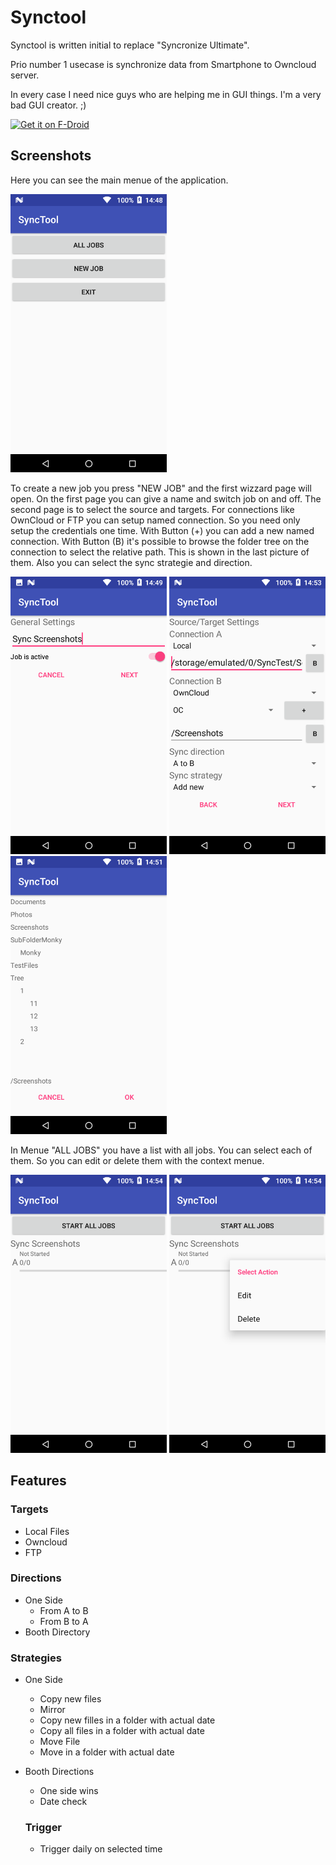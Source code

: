 # Synctool
Synctool is written initial to replace "Syncronize Ultimate".

Prio number 1 usecase is synchronize data from Smartphone to Owncloud server.

In every case I need nice guys who are helping me in GUI things. I'm a very bad GUI creator. ;)

[<img src="https://f-droid.org/badge/get-it-on.png"
     alt="Get it on F-Droid"
     height="90">](https://f-droid.org/packages/theakki.synctool/)

## Screenshots
Here you can see the main menue of the application.

<img src="docu/MainMenue.png" width="250" alt="Main Menue">

To create a new job you press "NEW JOB" and the first wizzard page will open. On the first page you can give a name and switch job on and off. The second page is to select the source and targets. For connections like OwnCloud or FTP you can setup named connection. So you need only setup the credentials one time. With Button (+) you can add a new named connection. With Button (B) it's possible to browse the folder tree on the connection to select the relative path. This is shown in the last picture of them.
Also you can select the sync strategie and direction.

<img src="docu/NewJob1.png" width="250" alt="First Wizzard Page"> <img src="docu/NewJob2.png" width="250" alt="Second Wizzard Page">
<img src="docu/FolderBrowser.png" width="250" alt="Browser">

In Menue "ALL JOBS" you have a list with all jobs. You can select each of them. So you can edit or delete them with the context menue.

<img src="docu/AllJobs.png" width="250" alt="All Jobs"> <img src="docu/AllJobsContextMenue.png" width="250" alt="Second Wizzard Page">

## Features
### Targets
- Local Files
- Owncloud
- FTP

### Directions
- One Side
  - From A to B
  - From B to A
- Booth Directory
 
### Strategies
- One Side
  - Copy new files
  - Mirror
  - Copy new filles in a folder with actual date
  - Copy all files in a folder with actual date
  - Move File
  - Move in a folder with actual date
- Booth Directions
  - One side wins
  - Date check
  
  ### Trigger
   - Trigger daily on selected time
